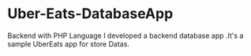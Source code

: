 # Uber-Eats-DatabaseApp
Backend with PHP Language
I developed a backend database app .It's a sample UberEats app for store Datas.
